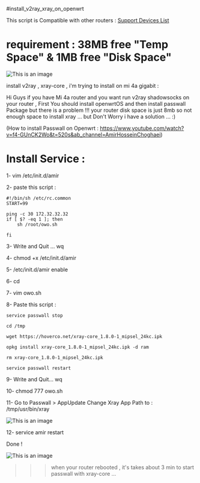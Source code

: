 #install_v2ray_xray_on_openwrt

This script is Compatible with other routers : [Support Devices List](https://downloads.openwrt.org/releases/22.03.3/targets/ramips/mt7621/)


# requirement : 38MB free "Temp Space" & 1MB free "Disk Space"

![This is an image](https://pars-space.ir/wp-content/uploads/2023/03/mi4.png)


install v2ray , xray-core , i'm trying to install on mi 4a gigabit :

Hi Guys if you have Mi 4a router and you want run v2ray shadowsocks on your router , First You should install openwrtOS and then install passwall Package 
but there is a problem !!! your router disk space is just 8mb so not enough space to install xray ...
but Don't Worry i have a solution ... :)

(How to install Passwall on Openwrt : https://www.youtube.com/watch?v=f4-GUnCK2Wo&t=520s&ab_channel=AmirHosseinChoghaei)

# Install Service :

1- vim /etc/init.d/amir

2- paste this script :
```
#!/bin/sh /etc/rc.common
START=99

ping -c 30 172.32.32.32
if [ $? -eq 1 ]; then
    sh /root/owo.sh

fi

```

3- Write and Quit ... wq

4- chmod +x /etc/init.d/amir

5- /etc/init.d/amir enable

6- cd

7- vim owo.sh

8- Paste this script :
```
service passwall stop

cd /tmp

wget https://hoverco.net/xray-core_1.8.0-1_mipsel_24kc.ipk

opkg install xray-core_1.8.0-1_mipsel_24kc.ipk -d ram

rm xray-core_1.8.0-1_mipsel_24kc.ipk

service passwall restart

   ```


9- Write and Quit... wq


10- chmod 777 owo.sh


11- Go to Passwall > AppUpdate Change Xray App Path to : /tmp/usr/bin/xray 

![This is an image](https://pars-space.ir/wp-content/uploads/2023/03/Sp.jpg)

12- service amir restart

Done !

![This is an image](https://pars-space.ir/wp-content/uploads/2023/03/Passwall.jpg)

>>> when your router rebooted , it's takes about 3 min to start passwall with xray-core ...




